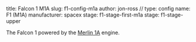 title: Falcon 1 M1A
slug: f1-config-m1a
author: jon-ross
//
type: config
name: F1 (M1A)
manufacturer: spacex
stage: f1-stage-first-m1a
stage: f1-stage-upper

The Falcon 1 powered by the [Merlin 1A](term) engine.
